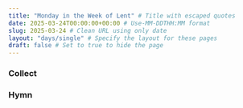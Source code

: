 ```yaml
---
title: "Monday in the Week of Lent" # Title with escaped quotes
date: 2025-03-24T00:00:00+00:00 # Use-MM-DDTHH:MM format
slug: 2025-03-24 # Clean URL using only date
layout: "days/single" # Specify the layout for these pages
draft: false # Set to true to hide the page
---
```


### Collect


### Hymn